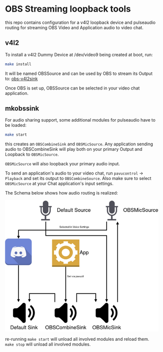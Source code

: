 # OBS Streaming loopback tools

this repo contains configuration for a v4l2 loopback device and pulseaudio routing for streaming
OBS Video and Application audio to video chat.

## v4l2
To install a v4l2 Dummy Device at /dev/video9 being created at boot, run:
```bash
make install
```
It will be named OBSSource and can be used by OBS to stream its Output to:
[obs-v4l2sink](https://github.com/CatxFish/obs-v4l2sink)

Once OBS is set up, OBSSource can be selected in your video chat application.

## mkobssink
For audio sharing support, some additional modules for pulseaudio have to be loaded:
```bash
make start
```
this creates an `OBSCombineSink` and `OBSMicSource`.
Any application sending audio to OBSCombineSink will play both on your primary Output and Loopback to
`OBSMicSource`.

`OBSMicSource` will also loopback your primary audio input.

To send an application's audio to your video chat,
run `pavucontrol` ->` Playback` and set its output to `OBSCombineSource`.
Also make sure to select `OBSMicSource` at your Chat application's input settings.

The Schema below shows how audio routing is realized:

![Audio Schema](audio_routing.jpg?raw=true "Audio Schema")


re-running `make start` will unload all involved modules and reload them.
`make stop` will unload all involved modules.
